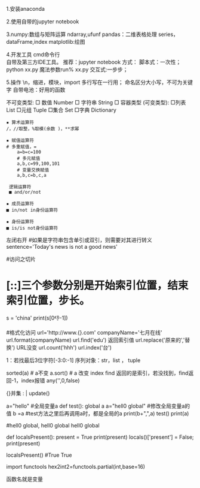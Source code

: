 1.安装anaconda

2.使用自带的jupyter notebook

3.numpy:数组与矩阵运算 ndarray,ufunf
  pandas：二维表格处理 series，dataFrame,index
  matplotlib:绘图

4.开发工具
	cmd命令行  
	自带及第三方IDE工具。
	推荐：jupyter notebook
  方式：
	脚本式：一次性；python xx.py 魔法参数run% xx.py
	交互式:一步步；

5.操作
	\n，缩进，模块，import
	多行写在一行用；
	命名区分大小写，不可为关键字
	自带电池：好用的函数

不可变类型:
	□ 数值 Number 
	□ 字符串 String
	□ 容器类型
(可变类型): 
	□列表 List
	□元组 Tuple 
	□集合 Set
	□字典 Dictionary

	▪ 算术运算符
	/，//取整，%取模(余数 )，**求幂

	▪ 赋值运算符
	# 多重赋值，=
		a=b=c=100
		# 多元赋值
		a,b,c=99,100,101
		# 变量交换赋值
		a,b,c=b,c,a

	 逻辑运算符 
	 ■ and/or/not

	▪ 成员运算符
	■ in/not in身份运算符

	▪ 身份运算符
	■ is/is not身份运算符	
 
 左闭右开
 #如果是字符串包含单引或双引，则需要对其进行转义
sentence='Today\'s news is not a good news'

#访问之切片
# [::]三个参数分别是开始索引位置，结束索引位置，步长。
s = 'china'
print(s[0:-1:-1])

#格式化访问
url='http://www.{}.com'
companyName='七月在线'
url.format(companyName)
url.find('edu')
返回索引值
url.replace('原来的','替换') URL没变
url.count('hhh')
url.index('台')

1：若找最后3位字符[-3:0:-1]
序列对象：str，list ， tuple

sorted(a) # a不变
a.sort() # a 改变
index find 返回的是索引，若没找到，find返回-1，index报错
any('',0,false)

{}并集 : | update()


a="hello"  #全局变量a
def test():
    global a
    a="hell0 global" #修改全局变量a的值
    b =a     #test方法之里后再调用a时，都是全局的a
    print(b+",",a)
test()
print(a)

#hell0 global, hell0 global
hell0 global

def localsPresent():
    present = True
    print(present)
    locals()['present'] = False;
    print(present)

localsPresent()
#True
True

import functools
hex2int2=functools.partial(int,base=16)

函数名就是变量



